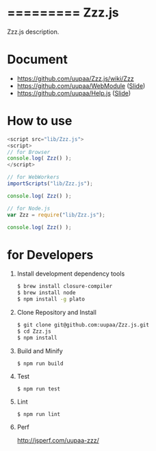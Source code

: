 =========
Zzz.js
=========

Zzz.js description.

# Document

- https://github.com/uupaa/Zzz.js/wiki/Zzz
- https://github.com/uupaa/WebModule ([Slide](http://uupaa.github.io/Slide/slide/WebModule/index.html))
- https://github.com/uupaa/Help.js ([Slide](http://uupaa.github.io/Slide/slide/Help.js/index.html))

# How to use

```js
<script src="lib/Zzz.js">
<script>
// for Browser
console.log( Zzz() );
</script>
```

```js
// for WebWorkers
importScripts("lib/Zzz.js");

console.log( Zzz() );
```

```js
// for Node.js
var Zzz = require("lib/Zzz.js");

console.log( Zzz() );
```

# for Developers

1. Install development dependency tools

    ```sh
    $ brew install closure-compiler
    $ brew install node
    $ npm install -g plato
    ```

2. Clone Repository and Install

    ```sh
    $ git clone git@github.com:uupaa/Zzz.js.git
    $ cd Zzz.js
    $ npm install
    ```

3. Build and Minify

    `$ npm run build`

4. Test

    `$ npm run test`

5. Lint

    `$ npm run lint`

6. Perf

    http://jsperf.com/uupaa-zzz/

